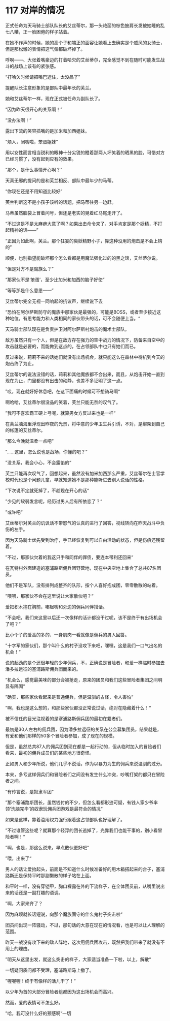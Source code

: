 # 117 对岸的情况

正式任命为天马骑士部队队长的艾丝蒂尔，那一头艳丽的棕色披肩长发被她睡的乱七八糟，正一脸困倦的样子站着。

在她不作声的时候，她的高个子和端正的面容让她看上去确实是个威风的女骑士，但是那松懈的表情把这气氛都破坏掉了。

呼啊——、大张着嘴豪迈的打着哈欠的艾丝蒂尔，完全感觉不到在随时可能发生战斗的战场上该有的紧张感。

“打哈欠时候请把嘴巴遮住，太没品了”

提醒队长注意形象的是部队中最年长的芙兰。

她和艾丝蒂尔一样，现在正式被任命为副队长了。

“因为昨天很开心的关系啊！”

“没办法啊！”

露出下流的笑容插嘴的是加米和加西姐妹。

“烦人，闭嘴啦，笨蛋姐妹”

用以女性而言相当锐利的眼神十分尖锐的瞪着那两人坏笑着的晒黑的脸，可惜对方已经习惯了，没有起到应有的效果。

“那个，是什么事情开心啊？”

天真无邪的提问的是和芙兰相反、部队中最年少的马蒂。

“你现在还是不用知道比较好”

芙兰判断这不是小孩子该听的话题，把马蒂往另一边赶。

马蒂虽然脑袋上冒着问号，但还是老实的晃着红马尾走开了。

“不过这是不是太麻痹大意了啊？如果出击命令来了，对手肯定是那个妖精，不打起精神的话——”

“正因为如此啊，芙兰。那个狂妄的臭妖精野小子，靠这种没用的炮击是不会上钩的”

顺便，也别指望能破坏那个怎么看都是用魔法强化过的的黑之馆，艾丝蒂尔说。

“但是对方不是魔族么？”

“那家伙不是‘笨蛋’，至少比加米和加西的脑子好使”

“等等那是什么意思——”

艾丝蒂尔完全无视一同响起的抗议声，继续说下去

“恐怕在阿尔萨斯防守的魔族中那家伙是最强的，可能是BOSS，或者至少接近这种地位。有思考能力和人类相同的家伙带头的话，可不会随便上当。“

天马骑士部队现在是负责护卫对阿尔萨斯村炮击的魔术士部队。

敌方虽然只有一个人，但是在敌方存在强力的空中战力的情况下，防备来自空中的攻击就是必要的，而能做到这点的，在占领部队中也只有她们而已。

反过来说，莉莉不来的话她们就没有出场机会，就只能这么在森林中待机到今天的炮击终了为止。

艾丝蒂尔的说法没错的话，莉莉和其他魔族都不会出来，而且，从炮击开始一直到现在为止，门里都没有出击的动静，也差不多证明了这一点。

”哎，现在就好好休息吧，在这下面痛的时候可不想骑马啊“

啊哈哈，艾丝蒂尔很没品的笑着，芙兰只能无奈的叹气了。

”我可不喜欢霸王硬上弓呢，就算男女方反过来也是一样“

在芙兰脑海里浮现出昨夜的光景，将中意的少年卫生兵引诱，不对，是绑架到自己的帐篷的艾丝蒂尔。

”那么今晚就温柔一点吧“

”……这里，怎么说也是战场，你懂的吧？“

”没关系，我会小心，不会露馅的“

芙兰只能再次叹气了，回想起来，虽然没有加米加西那么严重，艾丝蒂尔在士官学校时代也是个问题儿童，早就知道她不是那种能听进去别人说话的性格。

”下次说不定就死掉了，不趁现在开心的话“

”少见的软弱发言呢，经历过男人后有所依恋了？“

”或许吧“

艾丝蒂尔对芙兰的讥讽话不带怒气的认真的进行了回答，视线转向在昨天战斗中负伤的左手。

因为天马骑士优先受到治疗，手已经恢复到可以自由活动的状态，但是伤痕还残留着。

”不过，那家伙欠着的我这只手和同伴的罪债，要连本带利还回来“

在瓦特村外面建造的塞浦路斯佣兵团野营地，现在中央空地上集合了总共87名团员。

他们不是军队，没有排列成整齐的队形，按个人喜好抱成团，零零散散的站着。

”喂喂，那家伙不会在这里说让大家散伙吧？“

爱把积木抱在胸前，嘟起嘴和旁边的佣兵同伴搭话。

”不会吧，我们来这里以后还一次像样的活计都没干过呢，该不是终于有出场机会了吧？“

比小个子的爱高的多的、一身肌肉一看就像是佣兵的男人回答。

”十字军的家伙们，那个叫什么的村子没攻下来吧，嘿嘿，这是我们一口气出名的机会！“

说的起劲的是个还很年轻的少年佣兵，不，正确说是冒险者，和爱一样临时参加去潘多拉远征的塞浦路斯佣兵团而来的。

”机会么，感觉最美味的部分会被抢走，原来的团员和我们这些冒险者集团之间明显有隔阂“

”确实，那些家伙看起来是普通佣兵，但是温驯的古怪，令人害怕“

”啊，我也是这么想的，和那些家伙都没正常说过话，绝对在隐藏着什么！“

被不信任的目光注视着的是塞浦路斯佣兵团的最初在籍者们。

最初是30人左右的佣兵团，因为潘多拉远征的关系在公会募集团员，结果就是，有爱和他们那样的50多个冒险者参加，成了现在的规模。

但是，虽然总共87人的佣兵团到现在都是一起行动的，但从临时加入的冒险者们看来，最初的佣兵成员们的某些地方很奇怪。

正如男人和少年所说，他们几乎不说话，作为以暴力为生的佣兵来说温驯的过分。

本来，多亏这样佣兵们和冒险者们之间没有发生什么冲突，吵嘴打架的都只在冒险者之间。

”有传言说，是奴隶军团“

”那个塞浦路斯团长，虽然钱付的不少，但怎么看都形迹可疑，有钱人家少爷率领‘洗脑完毕’的奴隶玩佣兵团游戏是最符合的情况“

如果是这样，靠着滥用权力强行跟着这占领部队也好理解了。

”不过谁管这些呢？就算那个轻浮的团长逃掉了，光靠我们也能干事的，别小看冒险者啊！“

”啊，也是，那这么说来，早点散伙更好吧“

”喂，出来了“

男人的话让爱抬起头，前面是不知道什么时候准备好的用木箱搭起来的台子，塞浦路斯还是保持平时那副懒散的样子站在上面。

和平时一样，没有穿铠甲，胸口裸露在外的下流样子，在全体团员前，从嘴里说出来的话还是一副打趣的语调。

”啊，大家来齐了？

因为麻烦就长话短说，向那个魔族固守的什么鬼村子突击啦“

团员间出现一阵骚动，不过，那句话的大意在现在的情况看，也是可以让人理解的范围。

昨天一战没有攻下来的敌人阵地，这次用佣兵团攻击，既然把我们带来了就没有不用上的理由。

”明天从这里出发，就这么突击的样子，大家适当准备一下啦，以上，解散“

一切疑问质问都不受理，塞浦路斯马上撤了。

”喔喔喔！终于有像样的活儿干了！“

以少年为首的大部分冒险者组都因为这出场机会而高兴。

然而，爱的表情可不怎么好。

”哈，我可没什么好的预感啊“一切
